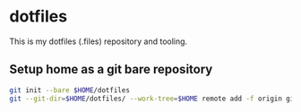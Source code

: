 # dotfiles

This is my dotfiles (.files) repository and tooling.

## Setup home as a git bare repository

```bash
git init --bare $HOME/dotfiles
git --git-dir=$HOME/dotfiles/ --work-tree=$HOME remote add -f origin git@github.com:lemuelroberto/dotfiles.git
```
